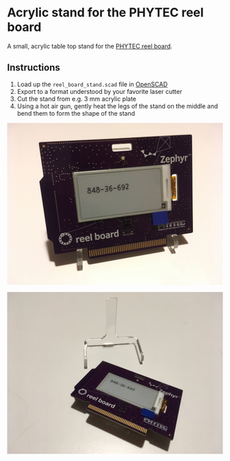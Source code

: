# Acrylic stand for the PHYTEC reel board

A small, acrylic table top stand for the [PHYTEC reel board](https://www.phytec.de/reelboard).

## Instructions
1. Load up the `reel_board_stand.scad` file in [OpenSCAD](http://www.openscad.org)
2. Export to a format understood by your favorite laser cutter
3. Cut the stand from e.g. 3 mm acrylic plate
4. Using a hot air gun, gently heat the legs of the stand on the middle and bend them to form the shape of the stand

![Standing](photos/standing.jpeg)

![Lying](photos/lying.jpeg)
